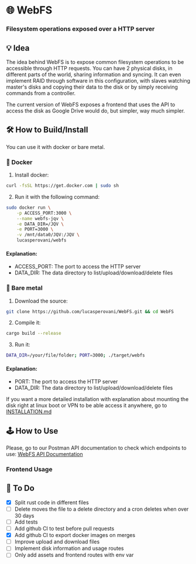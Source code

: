 # 🌐️ WebFS
### Filesystem operations exposed over a HTTP server

## 💡️ Idea
The idea behind WebFS is to expose common filesystem operations to be accessible through HTTP requests. You can have 2 physical disks, in different parts of the world, sharing information and syncing. It can even implement RAID through software in this configuration, with slaves watching master's disks and copying their data to the disk or by simply receiving commands from a controller.

The current version of WebFS exposes a frontend that uses the API to access the disk as Google Drive would do, but simpler, way much simpler.

## 🛠️ How to Build/Install

You can use it with docker or bare metal.

### 🐋 Docker

1. Install docker:
```sh
curl -fsSL https://get.docker.com | sudo sh
```
2. Run it with the following command:
```sh
sudo docker run \
    -p ACCESS_PORT:3000 \
    --name webfs-jqv \
    -e DATA_DIR=/JQV \
    -e PORT=3000 \
    -v /mnt/data0/JQV:/JQV \
    lucasperovani/webfs
```
#### Explanation:
- ACCESS_PORT: The port to access the HTTP server
- DATA_DIR: The data directory to list/upload/download/delete files

### 👾 Bare metal
1. Download the source:
```sh
git clone https://github.com/lucasperovani/WebFS.git && cd WebFS
```
2. Compile it:
```sh
cargo build --release
```
3. Run it:
```sh
DATA_DIR=/your/file/folder; PORT=3000; ./target/webfs
```
#### Explanation:
- PORT: The port to access the HTTP server
- DATA_DIR: The data directory to list/upload/download/delete files

If you want a more detailed installation with explanation about mounting the disk right at linux boot or VPN to be able access it anywhere, go to [INSTALLATION.md](INSTALLATION.md)

## 🕹️ How to Use

Please, go to our Postman API documentation to check which endpoints to use:
[WebFS API Documentation](https://www.postman.com/planetary-firefly-988785/webfs/collection/c1ydxpm/webfs?action=share&creator=21227029)

### Frontend Usage

## 📝️ To Do
- [x] Split rust code in different files
- [ ] Delete moves the file to a delete directory and a cron deletes when over 30 days
- [ ] Add tests
- [ ] Add github CI to test before pull requests
- [x] Add github CI to export docker images on merges
- [ ] Improve upload and download files
- [ ] Implement disk information and usage routes
- [ ] Only add assets and frontend routes with env var
